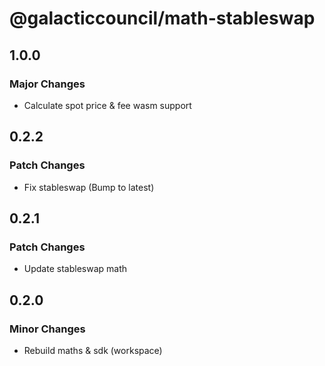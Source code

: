 # @galacticcouncil/math-stableswap

## 1.0.0

### Major Changes

- Calculate spot price & fee wasm support

## 0.2.2

### Patch Changes

- Fix stableswap (Bump to latest)

## 0.2.1

### Patch Changes

- Update stableswap math

## 0.2.0

### Minor Changes

- Rebuild maths & sdk (workspace)

